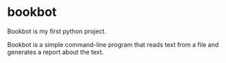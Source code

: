 # bookbot

Bookbot is my first python project.

Bookbot is a simple command-line program that reads text from a file and generates a report about the text.